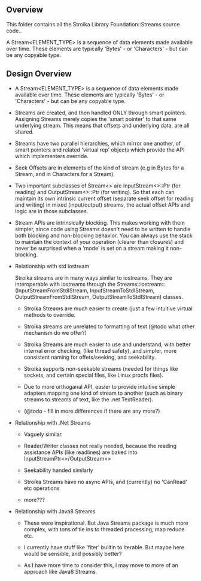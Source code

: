 Overview
--------
  This folder contains all the Stroika Library Foundation::Streams source code..

  A Stream&lt;ELEMENT_TYPE&gt; is a sequence of data elements made available over time. These elements
  are typically 'Bytes' - or 'Characters' - but can be any copyable type.


Design Overview
--------
   *   A Stream&lt;ELEMENT_TYPE&gt; is a sequence of data elements made available over time.
       These elements are typically 'Bytes' - or 'Characters' - but can be 
       any copyable type.

   *   Streams are created, and then handled ONLY through smart pointers. Assigning Streams
       merely copies the 'smart pointer' to that same underlying stream. This means that offsets
       and underlying data, are all shared.
 
   *   Streams have two parallel hierarchies, which mirror one another, of smart pointers and related
       'virtual rep' objects which provide the API which implementers override.
 
   *   Seek Offsets are in elements of the kind of stream (e.g in Bytes for a Stream<byte>, and
       in Characters for a Stream<Character>).
 
   *   Two important subclasses of Stream<> are InputStream<>::Ptr (for reading) and OutputStream<>::Ptr (for
       writing). So that each can maintain its own intrinsic current offset (separate seek offset
       for reading and writing) in mixed (input/output) streams, the actual offset APIs and
       logic are in those subclasses.
 
   *   Stream APIs are intrinsically blocking. This makes working with them simpler, since code
       using Streams doesn't need to be written to handle both blocking and non-blocking behavior.
	   You can always use the stack to maintain the context of your operation (clearer than closures)
	   and never be surprised when a 'mode' is set on a stream making it non-blocking.
 
   *   Relationship with std iostream
       
	   Stroika streams are in many ways similar to iostreams. They are interoperable with iostreams
       through the Streams::iostream::(InputStreamFromStdIStream, InputStreamToStdIStream,
       OutputStreamFromStdIStream, OutputStreamToStdIStream) classes.

       *   Stroika Streams are much easier to create (just a few intuitive virtual methods
       to override.

       *   Stroika streams are unrelated to formatting of text (@todo what other mechanism do we offer?)

       *   Stroika Streams are much easier to use and understand, with better internal error checking,
           (like thread safety), and simpler, more consistent naming for offets/seeking, and seekability.

       *   Stroika supports non-seekable streams (needed for things like sockets, and certain special files, like
           Linux procfs files).

       *   Due to more orthoganal API, easier to provide intuitive simple adapters mapping one kind of stream
           to another (such as binary streams to streams of text, like the .net TextReader).

       *   (@todo - fill in more differences if there are any more?)


   *   Relationship with .Net Streams
       *   Vaguely similar.

       *   Reader/Writer classes not really needed, because the reading assistance APIs (like readlines) are baked
           into InputStreamPtr<>/OutputStream<>
		   
       *   Seekability handed similarly

       *   Stroika Streams have no async APIs, and (currently) no 'CanRead' etc operations

       *   more???

 
   *   Relationship with Java8 Streams
       *   These were inspirational. But Java Streams package is much more complex, with tons of tie
		   ins to threaded processing, map reduce etc.

       *   I currently have stuff like 'fiter' builtin to Iterable. But maybe here would be sensible, and possibly
	       better?

       *   As I have more time to consider this, I may move to more of an approach like Java8 Streams.
